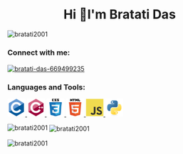 <h1 align="center">Hi 👋I'm Bratati Das </h1>
<p align="left"> <img src="https://komarev.com/ghpvc/?username=bratati2001&label=Profile%20views&color=0e75b6&style=flat" alt="bratati2001" /> </p>

<h3 align="left">Connect with me:</h3>
<p align="left">
<a href="https://linkedin.com/in/bratati-das-669499235" target="blank"><img align="center" src="https://raw.githubusercontent.com/rahuldkjain/github-profile-readme-generator/master/src/images/icons/Social/linked-in-alt.svg" alt="bratati-das-669499235" height="30" width="40" /></a>

</p>
<h3 align="left">Languages and Tools:</h3>
<p align="left"> <a href="https://www.cprogramming.com/" target="_blank" rel="noreferrer"> <img src="https://raw.githubusercontent.com/devicons/devicon/master/icons/c/c-original.svg" alt="c" width="40" height="40"/> </a> <a href="https://www.w3schools.com/cpp/" target="_blank" rel="noreferrer"> <img src="https://raw.githubusercontent.com/devicons/devicon/master/icons/cplusplus/cplusplus-original.svg" alt="cplusplus" width="40" height="40"/> </a> <a href="https://www.w3schools.com/css/" target="_blank" rel="noreferrer"> <img src="https://raw.githubusercontent.com/devicons/devicon/master/icons/css3/css3-original-wordmark.svg" alt="css3" width="40" height="40"/> </a> <a href="https://www.w3.org/html/" target="_blank" rel="noreferrer"> <img src="https://raw.githubusercontent.com/devicons/devicon/master/icons/html5/html5-original-wordmark.svg" alt="html5" width="40" height="40"/> </a> <a href="https://developer.mozilla.org/en-US/docs/Web/JavaScript" target="_blank" rel="noreferrer"> <img src="https://raw.githubusercontent.com/devicons/devicon/master/icons/javascript/javascript-original.svg" alt="javascript" width="40" height="40"/> </a> <a href="https://www.python.org" target="_blank" rel="noreferrer"> <img src="https://raw.githubusercontent.com/devicons/devicon/master/icons/python/python-original.svg" alt="python" width="40" height="40"/> </a> </p>

<p><img align="left" src="https://github-readme-stats.vercel.app/api/top-langs?username=bratati2001&show_icons=true&locale=en&layout=compact" alt="bratati2001" /></p>

<p>&nbsp;<img align="center" src="https://github-readme-stats.vercel.app/api?username=bratati2001&show_icons=true&locale=en" alt="bratati2001" /></p>

<p><img align="center" src="https://github-readme-streak-stats.herokuapp.com/?user=bratati2001&" alt="bratati2001" /></p>
